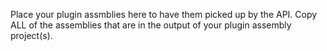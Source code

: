 Place your plugin assmblies here to have them picked up by the API.  Copy ALL of the assemblies that are in the output of your plugin assembly project(s).
